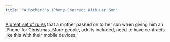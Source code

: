 ```yaml
---
title: "A Mother''s iPhone Contract With Her Son"
---
```

<p><a href="https://www.janellburleyhofmann.com/gregorys-iphone-contract/">A great set of rules</a> that a mother passed on to her son when giving him an iPhone for Christmas. More people, adults included, need to have contracts like this with their mobile devices.</p>
